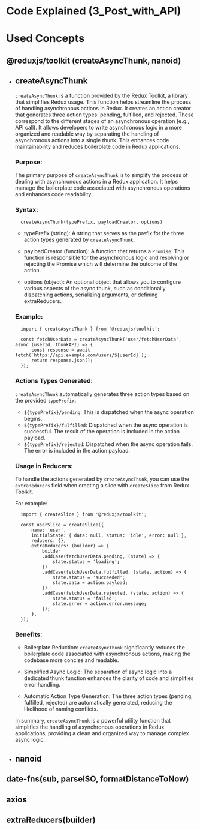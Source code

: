 # Code Explained (3_Post_with_API)

# Used Concepts

## @reduxjs/toolkit (createAsyncThunk, nanoid)

- ## createAsyncThunk

  `createAsyncThunk` is a function provided by the Redux Toolkit, a library that simplifies Redux usage. This function helps streamline the process of handling asynchronous actions in Redux. It creates an action creator that generates three action types: pending, fulfilled, and rejected. These correspond to the different stages of an asynchronous operation (e.g., API call). It allows developers to write asynchronous logic in a more organized and readable way by separating the handling of asynchronous actions into a single thunk. This enhances code maintainability and reduces boilerplate code in Redux applications.

  ### Purpose:

  The primary purpose of `createAsyncThunk` is to simplify the process of dealing with asynchronous actions in a Redux application. It helps manage the boilerplate code associated with asynchronous operations and enhances code readability.

  ### Syntax:

        createAsyncThunk(typePrefix, payloadCreator, options)

  - typePrefix (string): A string that serves as the prefix for the three action types generated by `createAsyncThunk`.

  - payloadCreator (function): A function that returns a `Promise`. This function is responsible for the asynchronous logic and resolving or rejecting the Promise which will determine the outcome of the action.

  - options (object): An optional object that allows you to configure various aspects of the async thunk, such as conditionally dispatching actions, serializing arguments, or defining extraReducers.

  ### Example:

        import { createAsyncThunk } from '@reduxjs/toolkit';

        const fetchUserData = createAsyncThunk('user/fetchUserData', async (userId, thunkAPI) => {
            const response = await fetch(`https://api.example.com/users/${userId}`);
            return response.json();
        });

  ### Actions Types Generated:

  `createAsyncThunk` automatically generates three action types based on the provided `typePrefix`:

  - `${typePrefix}/pending`: This is dispatched when the async operation begins.
  - `${typePrefix}/fulfilled`: Dispatched when the async operation is successful. The result of the operation is included in the action payload.
  - `${typePrefix}/rejected`: Dispatched when the async operation fails. The error is included in the action payload.

  ### Usage in Reducers:

  To handle the actions generated by `createAsyncThunk`, you can use the `extraReducers` field when creating a slice with `createSlice` from Redux Toolkit.

  For example:

        import { createSlice } from '@reduxjs/toolkit';

        const userSlice = createSlice({
            name: 'user',
            initialState: { data: null, status: 'idle', error: null },
            reducers: {},
            extraReducers: (builder) => {
                builder
                .addCase(fetchUserData.pending, (state) => {
                    state.status = 'loading';
                })
                .addCase(fetchUserData.fulfilled, (state, action) => {
                    state.status = 'succeeded';
                    state.data = action.payload;
                })
                .addCase(fetchUserData.rejected, (state, action) => {
                    state.status = 'failed';
                    state.error = action.error.message;
                });
            },
        });

  ### Benefits:

  - Boilerplate Reduction: `createAsyncThunk` significantly reduces the boilerplate code associated with asynchronous actions, making the codebase more concise and readable.

  - Simplified Async Logic: The separation of async logic into a dedicated thunk function enhances the clarity of code and simplifies error handling.

  - Automatic Action Type Generation: The three action types (pending, fulfilled, rejected) are automatically generated, reducing the likelihood of naming conflicts.

  In summary, `createAsyncThunk` is a powerful utility function that simplifies the handling of asynchronous operations in Redux applications, providing a clean and organized way to manage complex async logic.

- ## nanoid

## date-fns(sub, parseISO, formatDistanceToNow)

## axios

## extraReducers(builder)
